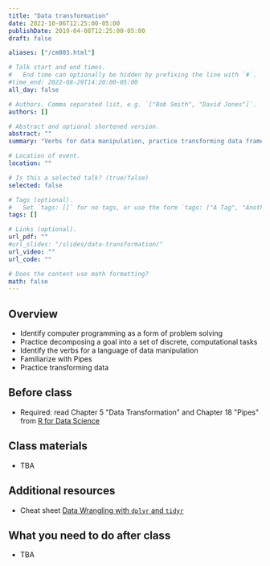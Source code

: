 ```yaml
---
title: "Data transformation"
date: 2022-10-06T12:25:00-05:00
publishDate: 2019-04-08T12:25:00-05:00
draft: false

aliases: ["/cm003.html"]

# Talk start and end times.
#   End time can optionally be hidden by prefixing the line with `#`.
#time_end: 2022-08-29T14:20:00-05:00
all_day: false

# Authors. Comma separated list, e.g. `["Bob Smith", "David Jones"]`.
authors: []

# Abstract and optional shortened version.
abstract: ""
summary: "Verbs for data manipulation, practice transforming data frames using dplyr, and intro to pipes."

# Location of event.
location: ""

# Is this a selected talk? (true/false)
selected: false

# Tags (optional).
#   Set `tags: []` for no tags, or use the form `tags: ["A Tag", "Another Tag"]` for one or more tags.
tags: []

# Links (optional).
url_pdf: ""
#url_slides: "/slides/data-transformation/"
url_video: ""
url_code: ""

# Does the content use math formatting?
math: false
---
```




## Overview

* Identify computer programming as a form of problem solving
* Practice decomposing a goal into a set of discrete, computational tasks
* Identify the verbs for a language of data manipulation
* Familiarize with Pipes
* Practice transforming data


## Before class

* Required: read Chapter 5 "Data Transformation" and Chapter 18 "Pipes" from [R for Data Science](http://r4ds.had.co.nz/)


## Class materials

* TBA

<!--
* [Computer programming as a form of problem solving](/notes/problem-solving/)
* [`dplyr` in brief](/notes/dplyr/)
* [Practice transforming college education (data)](/notes/transform-college/)
* see also: [Pipes in R](/notes/pipes/) taken from "Functions" lecture of Oct 25
-->


## Additional resources

* Cheat sheet [Data Wrangling with `dplyr` and `tidyr`](https://www.rstudio.com/wp-content/uploads/2015/02/data-wrangling-cheatsheet.pdf)


## What you need to do after class

* TBA

<!--
* Complete your peer evaluations for homework 01. Review the following:
    * [General Homework Rubric](/faq/homework-evaluations/)
    * [Performing peer review](/faq/peer-evaluations/)
    * To find which peers you will evaluate:
        * Navigate to the [course organization page on GitHub](https://github.coecis.cornell.edu/cis-fa22)
        * Find the `hw01` repos you can see that are not your own repo
        * Open the repos and find the pull request. You can then initiate a [code review](https://github.com/features/code-review) to leave detailed feedback.
-->
